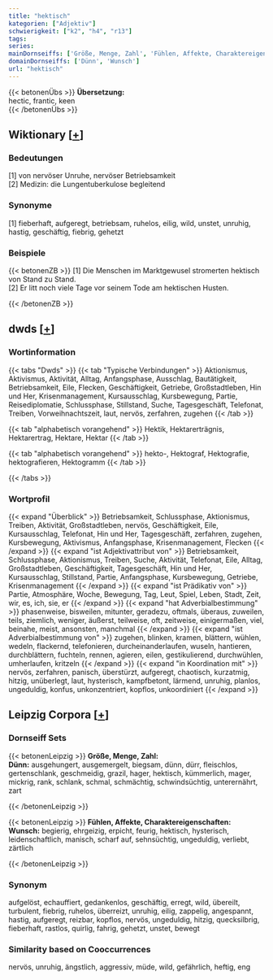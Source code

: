 ```yaml
---
title: "hektisch"
kategorien: ["Adjektiv"]
schwierigkeit: ["k2", "h4", "r13"]
tags:
series:
mainDornseiffs: ['Größe, Menge, Zahl', 'Fühlen, Affekte, Charaktereigenschaften']
domainDornseiffs: ['Dünn', 'Wunsch']
url: "hektisch"
---
```


{{< betonenÜbs >}}
**Übersetzung:**  
hectic, frantic, keen  
{{< /betonenÜbs >}}

## Wiktionary [[+](https://de.wiktionary.org/wiki/hektisch)]

### Bedeutungen
[1] von nervöser Unruhe, nervöser Betriebsamkeit  
[2] Medizin: die Lungentuberkulose begleitend  

### Synonyme
[1] fieberhaft, aufgeregt, betriebsam, ruhelos, eilig, wild, unstet, unruhig, hastig, geschäftig, fiebrig, gehetzt  

### Beispiele
{{< betonenZB >}}
[1] Die Menschen im Marktgewusel stromerten hektisch von Stand zu Stand.  
[2] Er litt noch viele Tage vor seinem Tode am hektischen Husten.  

{{< /betonenZB >}}


## dwds [[+](https://www.dwds.de/wb/hektisch)]

### Wortinformation
{{< tabs "Dwds" >}}
{{< tab "Typische Verbindungen" >}}
Aktionismus, Aktivismus, Aktivität, Alltag, Anfangsphase, Ausschlag, Bautätigkeit, Betriebsamkeit, Eile, Flecken, Geschäftigkeit, Getriebe, Großstadtleben, Hin und Her, Krisenmanagement, Kursausschlag, Kursbewegung, Partie, Reisediplomatie, Schlussphase, Stillstand, Suche, Tagesgeschäft, Telefonat, Treiben, Vorweihnachtszeit, laut, nervös, zerfahren, zugehen
{{< /tab >}}

{{< tab "alphabetisch vorangehend" >}}
Hektik, Hektarerträgnis, Hektarertrag, Hektare, Hektar
{{< /tab >}}

{{< tab "alphabetisch vorangehend" >}}
hekto-, Hektograf, Hektografie, hektografieren, Hektogramm
{{< /tab >}}

{{< /tabs >}}

### Wortprofil
{{< expand "Überblick" >}} Betriebsamkeit, Schlussphase, Aktionismus, Treiben, Aktivität, Großstadtleben, nervös, Geschäftigkeit, Eile, Kursausschlag, Telefonat, Hin und Her, Tagesgeschäft, zerfahren, zugehen, Kursbewegung, Aktivismus, Anfangsphase, Krisenmanagement, Flecken {{< /expand >}}
{{< expand "ist Adjektivattribut von" >}} Betriebsamkeit, Schlussphase, Aktionismus, Treiben, Suche, Aktivität, Telefonat, Eile, Alltag, Großstadtleben, Geschäftigkeit, Tagesgeschäft, Hin und Her, Kursausschlag, Stillstand, Partie, Anfangsphase, Kursbewegung, Getriebe, Krisenmanagement {{< /expand >}}
{{< expand "ist Prädikativ von" >}} Partie, Atmosphäre, Woche, Bewegung, Tag, Leut, Spiel, Leben, Stadt, Zeit, wir, es, ich, sie, er {{< /expand >}}
{{< expand "hat Adverbialbestimmung" >}} phasenweise, bisweilen, mitunter, geradezu, oftmals, überaus, zuweilen, teils, ziemlich, weniger, äußerst, teilweise, oft, zeitweise, einigermaßen, viel, beinahe, meist, ansonsten, manchmal {{< /expand >}}
{{< expand "ist Adverbialbestimmung von" >}} zugehen, blinken, kramen, blättern, wühlen, wedeln, flackernd, telefonieren, durcheinanderlaufen, wuseln, hantieren, durchblättern, fuchteln, rennen, agieren, eilen, gestikulierend, durchwühlen, umherlaufen, kritzeln {{< /expand >}}
{{< expand "in Koordination mit" >}} nervös, zerfahren, panisch, überstürzt, aufgeregt, chaotisch, kurzatmig, hitzig, unüberlegt, laut, hysterisch, kampfbetont, lärmend, unruhig, planlos, ungeduldig, konfus, unkonzentriert, kopflos, unkoordiniert {{< /expand >}}

## Leipzig Corpora [[+](https://corpora.uni-leipzig.de/en/res?word=hektisch&corpusId=deu_newscrawl-public_2018)]

### Dornseiff Sets
{{< betonenLeipzig >}}
**Größe, Menge, Zahl:**  
**Dünn:** ausgehungert, ausgemergelt, biegsam, dünn, dürr, fleischlos, gertenschlank, geschmeidig, grazil, hager, hektisch, kümmerlich, mager, mickrig, rank, schlank, schmal, schmächtig, schwindsüchtig, unterernährt, zart  

{{< /betonenLeipzig >}}


{{< betonenLeipzig >}}
**Fühlen, Affekte, Charaktereigenschaften:**  
**Wunsch:** begierig, ehrgeizig, erpicht, feurig, hektisch, hysterisch, leidenschaftlich, manisch, scharf auf, sehnsüchtig, ungeduldig, verliebt, zärtlich  

{{< /betonenLeipzig >}}

### Synonym
aufgelöst, echauffiert, gedankenlos, geschäftig, erregt, wild, übereilt, turbulent, fiebrig, ruhelos, überreizt, unruhig, eilig, zappelig, angespannt, hastig, aufgeregt, reizbar, kopflos, nervös, ungeduldig, hitzig, quecksilbrig, fieberhaft, rastlos, quirlig, fahrig, gehetzt, unstet, bewegt


### Similarity based on Cooccurrences
nervös, unruhig, ängstlich, aggressiv, müde, wild, gefährlich, heftig, eng


